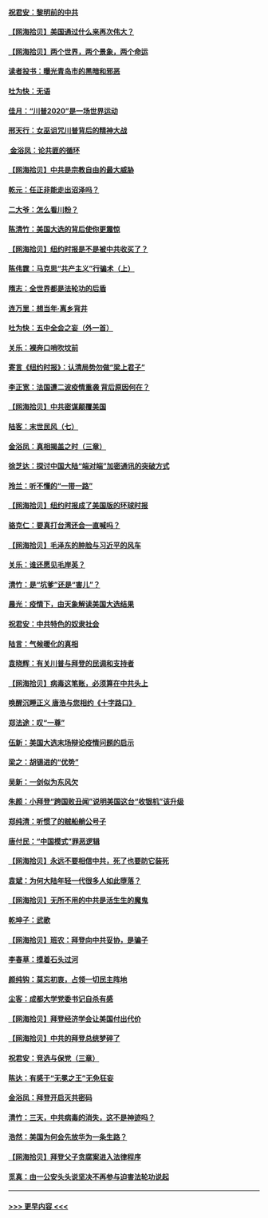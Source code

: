 #### [祝君安：黎明前的中共](../pages/nsc993/n12524071.md?t=11042002) 
#### [【网海拾贝】美国通过什么来再次伟大？](../pages/nsc993/n12523844.md?t=11042002) 
#### [【网海拾贝】两个世界，两个景象，两个命运](../pages/nsc993/n12521419.md?t=11042002) 
#### [读者投书：曝光青岛市的黑暗和邪恶](../pages/nsc993/n12520988.md?t=11042002) 
#### [吐为快：无语](../pages/nsc993/n12518588.md?t=11042002) 
#### [佳月：“川普2020”是一场世界运动](../pages/nsc993/n12518581.md?t=11042002) 
#### [邢天行：女巫诅咒川普背后的精神大战](../pages/nsc993/n12517257.md?t=11042002) 
#### [ 金浴凤：论共匪的循环](../pages/nsc993/n12517133.md?t=11042002) 
#### [【网海拾贝】中共是宗教自由的最大威胁](../pages/nsc993/n12516879.md?t=11042002) 
#### [乾元：任正非能走出沼泽吗？](../pages/nsc993/n12515831.md?t=11042002) 
#### [二大爷：怎么看川粉？](../pages/nsc993/n12515820.md?t=11042002) 
#### [陈清竹：美国大选的背后使你更震惊](../pages/nsc993/n12515589.md?t=11042002) 
#### [【网海拾贝】纽约时报是不是被中共收买了？](../pages/nsc993/n12515122.md?t=11042002) 
#### [陈伟霆：马克思“共产主义”行骗术（上）](../pages/nsc993/n12510217.md?t=11042002) 
#### [隋志：全世界都是法轮功的后盾](../pages/nsc993/n12510636.md?t=11042002) 
#### [连万里：想当年‧离乡背井](../pages/nsc993/n12510623.md?t=11042002) 
#### [吐为快：五中全会之妄（外一首）](../pages/nsc993/n12510470.md?t=11042002) 
#### [关乐：裸奔口哨吹坟前](../pages/nsc993/n12510403.md?t=11042002) 
#### [寄言《纽约时报》：认清局势勿做“梁上君子”](../pages/nsc993/n12510042.md?t=11042002) 
#### [李正宽：法国遭二波疫情重袭 背后原因何在？](../pages/nsc993/n12509971.md?t=11042002) 
#### [【网海拾贝】中共密谋颠覆美国](../pages/nsc993/n12509816.md?t=11042002) 
#### [陆客：末世民风（七）](../pages/nsc993/n12507822.md?t=11042002) 
#### [金浴凤：真相揭盖之时（三章）](../pages/nsc993/n12507804.md?t=11042002) 
#### [徐芝达：探讨中国大陆“端对端”加密通讯的突破方式](../pages/nsc993/n12507682.md?t=11042002) 
#### [玲兰：听不懂的“一带一路”](../pages/nsc993/n12507669.md?t=11042002) 
#### [【网海拾贝】纽约时报成了美国版的环球时报](../pages/nsc993/n12507053.md?t=11042002) 
#### [骆克仁：要真打台湾还会一直喊吗？](../pages/nsc993/n12506843.md?t=11042002) 
#### [【网海拾贝】毛泽东的肿脸与习近平的风车](../pages/nsc993/n12504537.md?t=11042002) 
#### [关乐：谁还愿见毛岸英？](../pages/nsc993/n12503866.md?t=11042002) 
#### [清竹：是“坑爹”还是“害儿”？](../pages/nsc993/n12503034.md?t=11042002) 
#### [晨光：疫情下，由天象解读美国大选结果](../pages/nsc993/n12502536.md?t=11042002) 
#### [祝君安：中共特色的奴隶社会](../pages/nsc993/n12501529.md?t=11042002) 
#### [陆言：气候暖化的真相](../pages/nsc993/n12501183.md?t=11042002) 
#### [袁晓辉：有关川普与拜登的民调和支持者](../pages/nsc993/n12500433.md?t=11042002) 
#### [【网海拾贝】病毒这笔账，必须算在中共头上](../pages/nsc993/n12500320.md?t=11042002) 
#### [唤醒沉睡正义 唐浩与您相约《十字路口》](../pages/nsc993/n12497980.md?t=11042002) 
#### [郑法途：叹“一尊”](../pages/nsc993/n12498837.md?t=11042002) 
#### [伍新：美国大选末场辩论疫情问题的启示](../pages/nsc993/n12498829.md?t=11042002) 
#### [梁之：胡锡进的“优势”](../pages/nsc993/n12498780.md?t=11042002) 
#### [吴新：一剑似为东风欠](../pages/nsc993/n12498772.md?t=11042002) 
#### [朱颜：小拜登“跨国败丑闻”说明美国这台“收银机”该升级](../pages/nsc993/n12498731.md?t=11042002) 
#### [郑纯清：听惯了的贼船艄公号子](../pages/nsc993/n12498721.md?t=11042002) 
#### [唐付民：“中国模式”罪恶逻辑](../pages/nsc993/n12498310.md?t=11042002) 
#### [【网海拾贝】永远不要相信中共，死了也要防它装死](../pages/nsc993/n12498162.md?t=11042002) 
#### [袁斌：为何大陆年轻一代很多人如此堕落？](../pages/nsc993/n12495696.md?t=11042002) 
#### [【网海拾贝】无所不用的中共是活生生的魔鬼](../pages/nsc993/n12495621.md?t=11042002) 
#### [乾坤子：武歌](../pages/nsc993/n12493391.md?t=11042002) 
#### [【网海拾贝】班农：拜登向中共妥协，是骗子](../pages/nsc993/n12492877.md?t=11042002) 
#### [李春草：摸着石头过河](../pages/nsc993/n12491121.md?t=11042002) 
#### [颜纯钩：莫忘初衷，占领一切民主阵地](../pages/nsc993/n12490965.md?t=11042002) 
#### [尘客：成都大学党委书记自杀有感](../pages/nsc993/n12490950.md?t=11042002) 
#### [【网海拾贝】拜登经济学会让美国付出代价](../pages/nsc993/n12489662.md?t=11042002) 
#### [【网海拾贝】中共的拜登总统梦碎了](../pages/nsc993/n12487896.md?t=11042002) 
#### [祝君安：竞选与保党（三章）](../pages/nsc993/n12487258.md?t=11042002) 
#### [陈达：有感于“无冕之王”无免狂妄](../pages/nsc993/n12485133.md?t=11042002) 
#### [金浴凤：拜登开启灭共密码](../pages/nsc993/n12485125.md?t=11042002) 
#### [清竹：三天，中共病毒的消失，这不是神迹吗？](../pages/nsc993/n12485027.md?t=11042002) 
#### [浩然：美国为何会先放华为一条生路？](../pages/nsc993/n12484997.md?t=11042002) 
#### [【网海拾贝】拜登父子贪腐案进入法律程序](../pages/nsc993/n12484957.md?t=11042002) 
#### [觅真：由一公安头头说坚决不再参与迫害法轮功说起](../pages/nsc993/n12484212.md?t=11042002) 

----
#### [ >>> 更早内容 <<< ](../indexes/nsc993-earlier.md)
